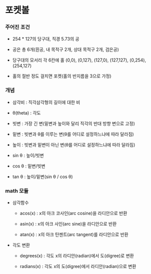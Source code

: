 # 포켓볼

### 주어진 조건

- 254 * 127의 당구대, 직경 5.73의 공

- 공은 총 6개(흰공, 내 목적구 2개, 상대 목적구 2개, 검은공)

- 당구대의 모서리 각 6칸에 홀 (0,0), (0,127), (127,0), (127,127), (0,254), (254,127)

- 홀의 절반 정도 걸치면 포켓(홀의 반지름을 3으로 가정)

### 개념

- 삼각비 : 직각삼각형의 길이에 대한 비

- θ(theta) : 각도

- 빗변 : 가장 긴 변(밑변과 높이와 달리 직각의 반대 방향 변으로 고정)

- 밑변 : 빗변과 θ를 이루는 변(θ를 어디로 설정하느냐에 따라 달라짐)

- 높이 : 빗변과 밑변이 아닌 변(θ를 어디로 설정하느냐에 따라 달라짐)

- sin θ : 높이/빗변

- cos θ : 밑변/빗변

- tan θ : 높이/밑변(sin θ / cos θ)

### math 모듈

- 삼각함수

    - acos(x) : x의 아크 코사인(arc cosine)을 라디안으로 반환

    - asin(x) : x의 아크 사인(arc sine)을 라디안으로 반환

    - atan(x) : x의 아크 탄젠트(arc tangent)를 라디안으로 반환

- 각도 변환

    - degrees(x) : 각도 x의 라디안(radian)에서 도(digree)로 변환

    - radians(x) : 각도 x의 도(digree)에서 라디안(radian)으로 변환